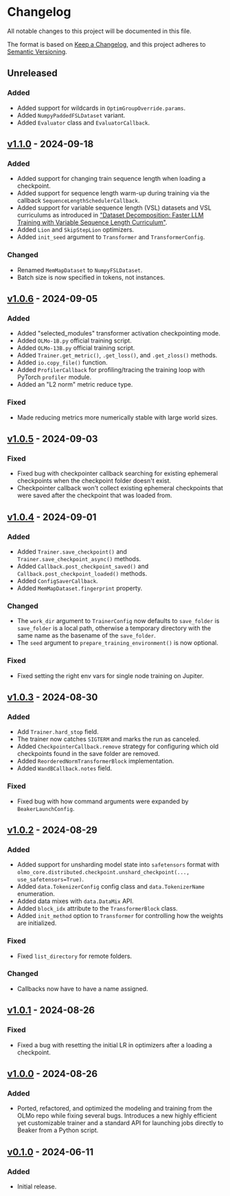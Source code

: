 # Changelog

All notable changes to this project will be documented in this file.

The format is based on [Keep a Changelog](https://keepachangelog.com/en/1.0.0/),
and this project adheres to [Semantic Versioning](https://semver.org/spec/v2.0.0.html).

## Unreleased

### Added

- Added support for wildcards in `OptimGroupOverride.params`.
- Added `NumpyPaddedFSLDataset` variant.
- Added `Evaluator` class and `EvaluatorCallback`.

## [v1.1.0](https://github.com/allenai/OLMo-core/releases/tag/v1.1.0) - 2024-09-18

### Added

- Added support for changing train sequence length when loading a checkpoint.
- Added support for sequence length warm-up during training via the callback `SequenceLengthSchedulerCallback`.
- Added support for variable sequence length (VSL) datasets and VSL curriculums as introduced in ["Dataset Decomposition: Faster LLM Training with Variable Sequence Length Curriculum"](https://arxiv.org/pdf/2405.13226).
- Added `Lion` and `SkipStepLion` optimizers.
- Added `init_seed` argument to `Transformer` and `TransformerConfig`.

### Changed

- Renamed `MemMapDataset` to `NumpyFSLDataset`.
- Batch size is now specified in tokens, not instances.

## [v1.0.6](https://github.com/allenai/OLMo-core/releases/tag/v1.0.6) - 2024-09-05

### Added

- Added "selected_modules" transformer activation checkpointing mode.
- Added `OLMo-1B.py` official training script.
- Added `OLMo-13B.py` official training script.
- Added `Trainer.get_metric()`, `.get_loss()`, and `.get_zloss()` methods.
- Added `io.copy_file()` function.
- Added `ProfilerCallback` for profiling/tracing the training loop with PyTorch `profiler` module.
- Added an "L2 norm" metric reduce type.

### Fixed

- Made reducing metrics more numerically stable with large world sizes.

## [v1.0.5](https://github.com/allenai/OLMo-core/releases/tag/v1.0.5) - 2024-09-03

### Fixed

- Fixed bug with checkpointer callback searching for existing ephemeral checkpoints when the checkpoint folder doesn't exist.
- Checkpointer callback won't collect existing ephemeral checkpoints that were saved after the checkpoint that was loaded from.

## [v1.0.4](https://github.com/allenai/OLMo-core/releases/tag/v1.0.4) - 2024-09-01

### Added

- Added `Trainer.save_checkpoint()` and `Trainer.save_checkpoint_async()` methods.
- Added `Callback.post_checkpoint_saved()` and `Callback.post_checkpoint_loaded()` methods.
- Added `ConfigSaverCallback`.
- Added `MemMapDataset.fingerprint` property.

### Changed

- The `work_dir` argument to `TrainerConfig` now defaults to `save_folder` is `save_folder` is a local path, otherwise a temporary directory with the same name as the basename of the `save_folder`.
- The `seed` argument to `prepare_training_environment()` is now optional.

### Fixed

- Fixed setting the right env vars for single node training on Jupiter.

## [v1.0.3](https://github.com/allenai/OLMo-core/releases/tag/v1.0.3) - 2024-08-30

### Added

- Add `Trainer.hard_stop` field.
- The trainer now catches `SIGTERM` and marks the run as canceled.
- Added `CheckpointerCallback.remove` strategy for configuring which old checkpoints found in the save folder are removed.
- Added `ReorderedNormTransformerBlock` implementation.
- Added `WandBCallback.notes` field.

### Fixed

- Fixed bug with how command arguments were expanded by `BeakerLaunchConfig`.

## [v1.0.2](https://github.com/allenai/OLMo-core/releases/tag/v1.0.2) - 2024-08-29

### Added

- Added support for unsharding model state into `safetensors` format with `olmo_core.distributed.checkpoint.unshard_checkpoint(..., use_safetensors=True)`.
- Added `data.TokenizerConfig` config class and `data.TokenizerName` enumeration.
- Added data mixes with `data.DataMix` API.
- Added `block_idx` attribute to the `TransformerBlock` class.
- Added `init_method` option to `Transformer` for controlling how the weights are initialized.

### Fixed

- Fixed `list_directory` for remote folders.

### Changed

- Callbacks now have to have a name assigned.

## [v1.0.1](https://github.com/allenai/OLMo-core/releases/tag/v1.0.1) - 2024-08-26

### Fixed

- Fixed a bug with resetting the initial LR in optimizers after a loading a checkpoint.

## [v1.0.0](https://github.com/allenai/OLMo-core/releases/tag/v1.0.0) - 2024-08-26

### Added

- Ported, refactored, and optimized the modeling and training from the OLMo repo while fixing several bugs. Introduces a new highly efficient yet customizable trainer and a standard API for launching jobs directly to Beaker from a Python script.

## [v0.1.0](https://github.com/allenai/OLMo-core/releases/tag/v0.1.0) - 2024-06-11

### Added

- Initial release.
